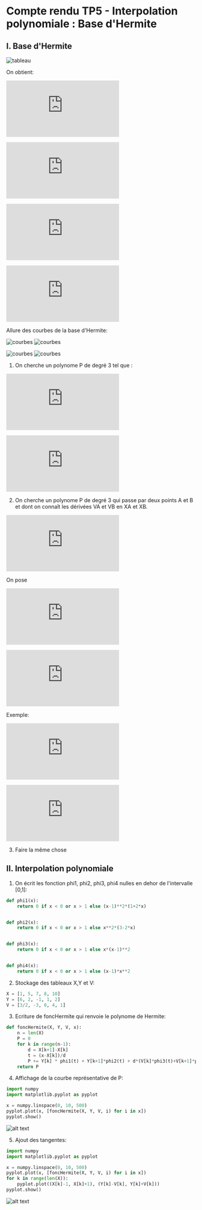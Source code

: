 # Compte rendu TP5 - Interpolation polynomiale : Base d'Hermite

## I. Base d'Hermite

![tableau]()

On obtient:

![equation](https://latex.codecogs.com/gif.latex?%5Cphi_1%28x%29%20%3D%20%28x-1%29%5E2%281&plus;2x%29)

![equation](https://latex.codecogs.com/gif.latex?%5Cphi_2%28x%29%20%3D%20x%5E2%283-2x%29)

![equation](https://latex.codecogs.com/gif.latex?%5Cphi_3%28x%29%20%3D%20x%28x-1%29%5E2)

![equation](https://latex.codecogs.com/gif.latex?%5Cphi_4%28x%29%20%3D%20%28x-1%29x%5E2)

Allure des courbes de la base d'Hermite:

![courbes](./images/hermite.png)
![courbes](./images/hermite2.png)

![courbes](./images/hermite3.png)
![courbes](./images/hermite4.png)

1. On cherche un polynome P de degré 3 tel que :

![equation](https://latex.codecogs.com/gif.latex?%5Cbegin%7Bcases%7D%20P%280%29%20%3D%20Y_0%20%5C%5C%20P%281%29%20%3D%20Y_1%20%5C%5C%20P%27%280%29%20%3D%20V_0%20%5C%5C%20P%27%281%29%20%3D%20V_1%20%5Cend%7Bcases%7D)

![equation](https://latex.codecogs.com/gif.latex?P%28x%29%20%3D%20Y_0%20%5Cphi_1%28x%29%20&plus;%20Y_1%20%5Cphi_2%28x%29%20&plus;%20V_0%20%5Cphi_3%28x%29%20&plus;%20V_1%20%5Cphi_4%28x%29)


2. On cherche un polynome P de degré 3 qui passe par deux points A et B et dont on connaît les dérivées VA et VB en XA et XB.

![equation](https://latex.codecogs.com/gif.latex?%5Cbegin%7Bcases%7D%20P%28X_A%29%20%3D%20Y_A%20%5C%5C%20P%28X_B%29%20%3D%20Y_B%20%5C%5C%20P%27%28X_A%29%20%3D%20V_A%20%5C%5C%20P%27%28X_B%29%20%3D%20V_B%20%5Cend%7Bcases%7D)

On pose 

![equation](https://latex.codecogs.com/gif.latex?t%20%3D%20%5Cfrac%7Bx-X_A%7D%7BX_B-X_A%7D)

![equation](https://latex.codecogs.com/gif.latex?P%28x%29%20%3D%20Y_A%20%5Cphi_1%28t%29%20&plus;%20Y_B%20%5Cphi_2%28t%29%20&plus;%20V_A%20%5Cphi_3%28t%29%20&plus;%20V_B%20%5Cphi_4%28t%29)

Exemple:

![equation](https://latex.codecogs.com/gif.latex?%5Cbegin%7Bcases%7D%20P%281%29%20%3D%206%20%5C%5C%20P%285%29%20%3D%202%20%5C%5C%20P%27%281%29%20%3D%20%5Cfrac%7B3%7D%7B2%7D%20%5C%5C%20P%27%285%29%20%3D%20-3%20%5Cend%7Bcases%7D)

![equation](https://latex.codecogs.com/gif.latex?P%28x%29%20%3D%20%5Cfrac%7B1%7D%7B2%7D%20%5Cleft%28%20%5Cfrac%7Bx-1%7D%7B4%7D%20%5Cright%29%5E3%20&plus;%20%5Cfrac%7B1%7D%7B2%7D%20%5Cleft%28%20%5Cfrac%7Bx-5%7D%7B-4%7D%20%5Cright%29%5E3%20&plus;%20%5Cfrac%7B3%7D%7B4%7D%20%5Cleft%28%20%5Cfrac%7Bx-1%7D%7B4%7D%20%5Cright%29%5E2%20&plus;%20%5Cfrac%7B3%7D%7B4%7D%20%5Cleft%28%20%5Cfrac%7Bx-5%7D%7B-4%7D%20%5Cright%29%5E2)

3. Faire la même chose

## II. Interpolation polynomiale

1. On écrit les fonction phi1, phi2, phi3, phi4 nulles en dehor de l'intervalle [0,1]:

```python
def phi1(x):
    return 0 if x < 0 or x > 1 else (x-1)**2*(1+2*x)


def phi2(x):
    return 0 if x < 0 or x > 1 else x**2*(3-2*x)


def phi3(x):
    return 0 if x < 0 or x > 1 else x*(x-1)**2


def phi4(x):
    return 0 if x < 0 or x > 1 else (x-1)*x**2
```

2. Stockage des tableaux X,Y et V:

```python
X = [1, 5, 7, 8, 10]
Y = [6, 2, -1, 1, 2]
V = [3/2, -3, 0, 4, 1]
```

3. Ecriture de foncHermite qui renvoie le polynome de Hermite:

```python
def foncHermite(X, Y, V, x):
    n = len(X)
    P = 0
    for k in range(n-1):
        d = X[k+1]-X[k]
        t = (x-X[k])/d
        P += Y[k] * phi1(t) + Y[k+1]*phi2(t) + d*(V[k]*phi3(t)+V[k+1]*phi4(t))
    return P
```

4. Affichage de la courbe représentative de P:

```python
import numpy
import matplotlib.pyplot as pyplot

x = numpy.linspace(0, 10, 500)
pyplot.plot(x, [foncHermite(X, Y, V, i) for i in x])
pyplot.show()
```

![alt text](./images/curve.png)

5. Ajout des tangentes:

```python
import numpy
import matplotlib.pyplot as pyplot

x = numpy.linspace(0, 10, 500)
pyplot.plot(x, [foncHermite(X, Y, V, i) for i in x])
for k in range(len(X)):
    pyplot.plot((X[k]-1, X[k]+1), (Y[k]-V[k], Y[k]+V[k]))
pyplot.show()
```

![alt text](./images/curve2.png)